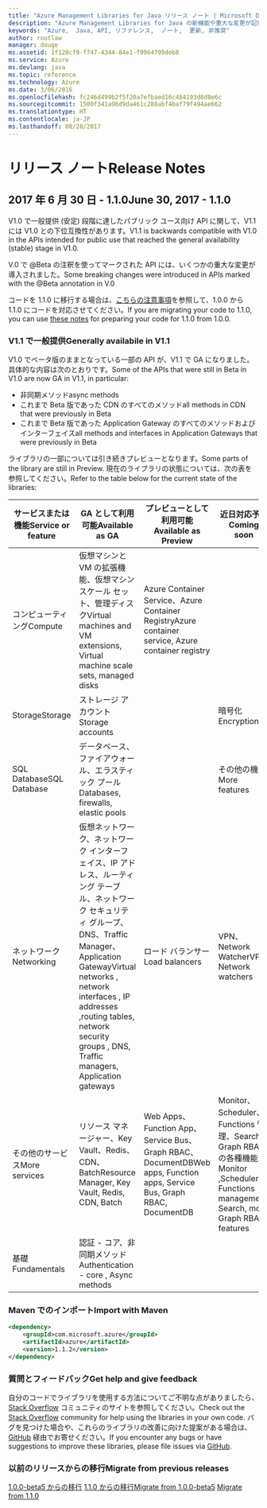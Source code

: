 ```yaml
---
title: "Azure Management Libraries for Java リリース ノート | Microsoft Docs"
description: "Azure Management Libraries for Java の新機能や重大な変更が記載されています。"
keywords: "Azure,  Java, API, リファレンス,  ノート,  更新, 非推奨"
author: routlaw
manager: douge
ms.assetid: 1f128cf9-f747-4344-84e1-f9964709deb8
ms.service: Azure
ms.devlang: java
ms.topic: reference
ms.technology: Azure
ms.date: 3/06/2016
ms.openlocfilehash: fc246d499b2f5f20a7efbaed16c4b4193d8d8e6c
ms.sourcegitcommit: 1500f341a96d9da461c288abf4baf79f494ae662
ms.translationtype: HT
ms.contentlocale: ja-JP
ms.lasthandoff: 08/28/2017
---
```

# <a name="release-notes"></a><span data-ttu-id="ea8e6-104">リリース ノート</span><span class="sxs-lookup"><span data-stu-id="ea8e6-104">Release Notes</span></span> 

## <a name="june-30-2017---110"></a><span data-ttu-id="ea8e6-105">2017 年 6 月 30 日 - 1.1.0</span><span class="sxs-lookup"><span data-stu-id="ea8e6-105">June 30, 2017 - 1.1.0</span></span> 

<span data-ttu-id="ea8e6-106">V1.0 で一般提供 (安定) 段階に達したパブリック ユース向け API に関して、V1.1 には V1.0 との下位互換性があります。</span><span class="sxs-lookup"><span data-stu-id="ea8e6-106">V1.1 is backwards compatible with V1.0 in the APIs intended for public use that reached the general availability (stable) stage in V1.0.</span></span>

<span data-ttu-id="ea8e6-107">V.0 で @Beta の注釈を使ってマークされた API には、いくつかの重大な変更が導入されました。</span><span class="sxs-lookup"><span data-stu-id="ea8e6-107">Some breaking changes were introduced in APIs marked with the @Beta annotation in V.0</span></span>

<span data-ttu-id="ea8e6-108">コードを 1.1.0 に移行する場合は、[こちらの注意事項](https://github.com/Azure/azure-sdk-for-java/blob/master/notes/prepare-for-1.1.0.md)を参照して、1.0.0 から 1.1.0 にコードを対応させてください。</span><span class="sxs-lookup"><span data-stu-id="ea8e6-108">If you are migrating your code to 1.1.0, you can use [these notes](https://github.com/Azure/azure-sdk-for-java/blob/master/notes/prepare-for-1.1.0.md) for preparing your code for 1.1.0 from 1.0.0.</span></span>

### <a name="generally-availabile-in-v11"></a><span data-ttu-id="ea8e6-109">V1.1 で一般提供</span><span class="sxs-lookup"><span data-stu-id="ea8e6-109">Generally availabile in V1.1</span></span>

<span data-ttu-id="ea8e6-110">V1.0 でベータ版のままとなっている一部の API が、V1.1 で GA になりました。具体的な内容は次のとおりです。</span><span class="sxs-lookup"><span data-stu-id="ea8e6-110">Some of the APIs that were still in Beta in V1.0 are now GA in V1.1, in particular:</span></span>

- <span data-ttu-id="ea8e6-111">非同期メソッド</span><span class="sxs-lookup"><span data-stu-id="ea8e6-111">async methods</span></span>
- <span data-ttu-id="ea8e6-112">これまで Beta 版であった CDN のすべてのメソッド</span><span class="sxs-lookup"><span data-stu-id="ea8e6-112">all methods in CDN that were previously in Beta</span></span>
- <span data-ttu-id="ea8e6-113">これまで Beta 版であった Application Gateway のすべてのメソッドおよびインターフェイス</span><span class="sxs-lookup"><span data-stu-id="ea8e6-113">all methods and interfaces in Application Gateways that were previously in Beta</span></span>

 <span data-ttu-id="ea8e6-114">ライブラリの一部については引き続きプレビューとなります。</span><span class="sxs-lookup"><span data-stu-id="ea8e6-114">Some parts of the library are still in Preview.</span></span> <span data-ttu-id="ea8e6-115">現在のライブラリの状態については、次の表を参照してください。</span><span class="sxs-lookup"><span data-stu-id="ea8e6-115">Refer to the table below for the current state of the libraries:</span></span>

<span data-ttu-id="ea8e6-116">サービスまたは機能</span><span class="sxs-lookup"><span data-stu-id="ea8e6-116">Service or feature</span></span> | <span data-ttu-id="ea8e6-117">GA として利用可能</span><span class="sxs-lookup"><span data-stu-id="ea8e6-117">Available as GA</span></span> | <span data-ttu-id="ea8e6-118">プレビューとして利用可能</span><span class="sxs-lookup"><span data-stu-id="ea8e6-118">Available as Preview</span></span>  | <span data-ttu-id="ea8e6-119">近日対応予定</span><span class="sxs-lookup"><span data-stu-id="ea8e6-119">Coming soon</span></span> |
---------|---------|---------|---------|
<span data-ttu-id="ea8e6-120">コンピューティング</span><span class="sxs-lookup"><span data-stu-id="ea8e6-120">Compute</span></span>  | <span data-ttu-id="ea8e6-121">仮想マシンと VM の拡張機能、仮想マシン スケール セット、管理ディスク</span><span class="sxs-lookup"><span data-stu-id="ea8e6-121">Virtual machines and VM extensions, Virtual machine scale sets, managed disks</span></span>   | <span data-ttu-id="ea8e6-122">Azure Container Service、Azure Container Registry</span><span class="sxs-lookup"><span data-stu-id="ea8e6-122">Azure container service, Azure container registry</span></span> |    |
<span data-ttu-id="ea8e6-123">Storage</span><span class="sxs-lookup"><span data-stu-id="ea8e6-123">Storage</span></span>   |  <span data-ttu-id="ea8e6-124">ストレージ アカウント</span><span class="sxs-lookup"><span data-stu-id="ea8e6-124">Storage accounts</span></span>       |         |   <span data-ttu-id="ea8e6-125">暗号化</span><span class="sxs-lookup"><span data-stu-id="ea8e6-125">Encryption</span></span>      |
<span data-ttu-id="ea8e6-126">SQL Database</span><span class="sxs-lookup"><span data-stu-id="ea8e6-126">SQL Database</span></span>  | <span data-ttu-id="ea8e6-127">データベース、ファイアウォール、エラスティック プール</span><span class="sxs-lookup"><span data-stu-id="ea8e6-127">Databases, firewalls, elastic pools</span></span>        |         |   <span data-ttu-id="ea8e6-128">その他の機能</span><span class="sxs-lookup"><span data-stu-id="ea8e6-128">More features</span></span>      |
<span data-ttu-id="ea8e6-129">ネットワーク</span><span class="sxs-lookup"><span data-stu-id="ea8e6-129">Networking</span></span>    |  <span data-ttu-id="ea8e6-130">仮想ネットワーク、ネットワーク インターフェイス、IP アドレス、ルーティング テーブル、ネットワーク セキュリティ グループ、DNS、Traffic Manager、Application Gateway</span><span class="sxs-lookup"><span data-stu-id="ea8e6-130">Virtual networks , network interfaces , IP addresses ,routing tables, network security groups , DNS, Traffic managers, Application gateways</span></span>  |    <span data-ttu-id="ea8e6-131">ロード バランサー</span><span class="sxs-lookup"><span data-stu-id="ea8e6-131">Load balancers</span></span>     |   <span data-ttu-id="ea8e6-132">VPN、Network Watcher</span><span class="sxs-lookup"><span data-stu-id="ea8e6-132">VPN, Network watchers</span></span>   |
<span data-ttu-id="ea8e6-133">その他のサービス</span><span class="sxs-lookup"><span data-stu-id="ea8e6-133">More services</span></span>    |  <span data-ttu-id="ea8e6-134">リソース マネージャー、Key Vault、Redis、CDN、Batch</span><span class="sxs-lookup"><span data-stu-id="ea8e6-134">Resource Manager, Key Vault, Redis,  CDN, Batch</span></span>       |  <span data-ttu-id="ea8e6-135">Web Apps、Function App、Service Bus、Graph RBAC、DocumentDB</span><span class="sxs-lookup"><span data-stu-id="ea8e6-135">Web apps, Function apps, Service Bus, Graph RBAC, DocumentDB</span></span>   | <span data-ttu-id="ea8e6-136">Monitor、Scheduler、Functions 管理、Search、Graph RBAC の各種機能</span><span class="sxs-lookup"><span data-stu-id="ea8e6-136">Monitor ,Scheduler, Functions management, Search, more Graph RBAC features</span></span>        |
<span data-ttu-id="ea8e6-137">基礎</span><span class="sxs-lookup"><span data-stu-id="ea8e6-137">Fundamentals</span></span>     |   <span data-ttu-id="ea8e6-138">認証 - コア、非同期メソッド</span><span class="sxs-lookup"><span data-stu-id="ea8e6-138">Authentication - core , Async methods</span></span>       |      |         |

### <a name="import-with-maven"></a><span data-ttu-id="ea8e6-139">Maven でのインポート</span><span class="sxs-lookup"><span data-stu-id="ea8e6-139">Import with Maven</span></span>

```XML
<dependency>
    <groupId>com.microsoft.azure</groupId>
    <artifactId>azure</artifactId>
    <version>1.1.2</version>
</dependency>
```

### <a name="get-help-and-give-feedback"></a><span data-ttu-id="ea8e6-140">質問とフィードバック</span><span class="sxs-lookup"><span data-stu-id="ea8e6-140">Get help and give feedback</span></span>

<span data-ttu-id="ea8e6-141">自分のコードでライブラリを使用する方法についてご不明な点がありましたら、[Stack Overflow](http://stackoverflow.com/questions/tagged/azure-java-sdk) コミュニティのサイトを参照してください。</span><span class="sxs-lookup"><span data-stu-id="ea8e6-141">Check out the [Stack Overflow](http://stackoverflow.com/questions/tagged/azure-java-sdk) community for help using the libraries in your own code.</span></span> <span data-ttu-id="ea8e6-142">バグを見つけた場合や、これらのライブラリの改善に向けた提案がある場合は、[GitHub](https://github.com/Azure/azure-sdk-for-java/issues) 経由でお寄せください。</span><span class="sxs-lookup"><span data-stu-id="ea8e6-142">If you encounter any bugs or have suggestions to improve these libraries, please file issues via [GitHub](https://github.com/Azure/azure-sdk-for-java/issues).</span></span>

### <a name="migrate-from-previous-releases"></a><span data-ttu-id="ea8e6-143">以前のリリースからの移行</span><span class="sxs-lookup"><span data-stu-id="ea8e6-143">Migrate from previous releases</span></span>

[<span data-ttu-id="ea8e6-144">1.0.0-beta5 からの移行](https://github.com/Azure/azure-sdk-for-java/blob/master/notes/prepare-for-1.0.0.md)  [1.1.0 からの移行</span><span class="sxs-lookup"><span data-stu-id="ea8e6-144">Migrate from 1.0.0-beta5](https://github.com/Azure/azure-sdk-for-java/blob/master/notes/prepare-for-1.0.0.md)  [Migrate from 1.1.0</span></span>](https://github.com/Azure/azure-sdk-for-java/blob/master/notes/prepare-for-1.1.0.md)


